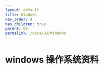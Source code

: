 ```yaml
---
layout: default
title: Windows
nav_order: 4
has_children: true
parent: OS
permalink: /docs/OS/Windows
---
```


# windows 操作系统资料